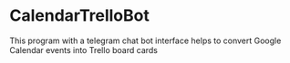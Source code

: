 # CalendarTrelloBot

This program with a telegram chat bot interface helps
to convert Google Calendar events into Trello board cards
